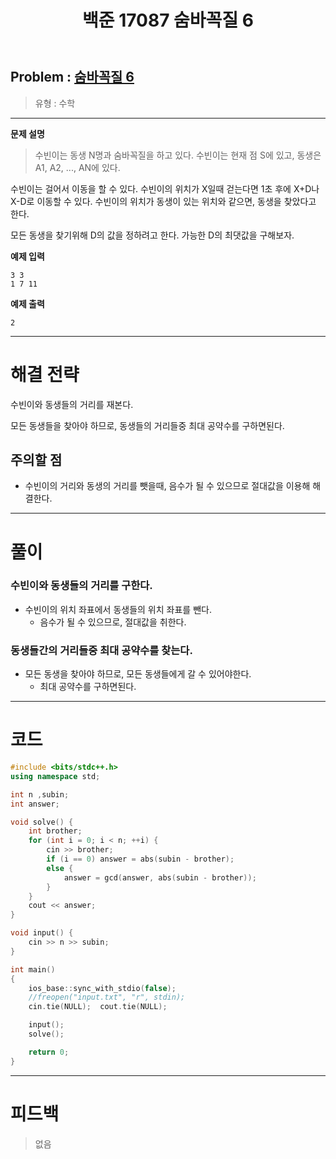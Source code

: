 ﻿---
title: 백준 17087 숨바꼭질 6
#date: 2020-00-00-00:00
categories:
- PS

tags:
- baekjoon
- PS
- Problem Solve
- Math
---


## Problem : [숨바꼭질 6](https://www.acmicpc.net/problem/17087)
> 유형 : 수학

---


**문제 설명**

> 수빈이는 동생 N명과 숨바꼭질을 하고 있다. 수빈이는 현재 점 S에 있고, 동생은 A1, A2, ..., AN에 있다.
>
수빈이는 걸어서 이동을 할 수 있다. 수빈이의 위치가 X일때 걷는다면 1초 후에 X+D나 X-D로 이동할 수 있다.  수빈이의 위치가 동생이 있는 위치와 같으면, 동생을 찾았다고 한다.
>
모든 동생을 찾기위해 D의 값을 정하려고 한다. 가능한 D의 최댓값을 구해보자.

**예제 입력**

```
3 3
1 7 11
```

**예제 출력**

```
2
```

---


# 해결 전략

> 
수빈이와 동생들의 거리를 재본다.
>
모든 동생들을 찾아야 하므로, 동생들의 거리들중 최대 공약수를 구하면된다.




## 주의할 점

* 수빈이의 거리와 동생의 거리를 뺏을때, 음수가 될 수 있으므로 절대값을 이용해 해결한다.


---



# 풀이

### 수빈이와 동생들의 거리를 구한다.
* 수빈이의 위치 좌표에서 동생들의 위치 좌표를 뺀다.
	* 음수가 될 수 있으므로, 절대값을 취한다.



### 동생들간의 거리들중 최대 공약수를 찾는다.
* 모든 동생을 찾아야 하므로, 모든 동생들에게 갈 수 있어야한다.
	* 최대 공약수를 구하면된다.



---

# 코드

```c++
#include <bits/stdc++.h>
using namespace std;

int n ,subin;
int answer;

void solve() {
    int brother;
    for (int i = 0; i < n; ++i) {
        cin >> brother;
        if (i == 0) answer = abs(subin - brother);
        else {
            answer = gcd(answer, abs(subin - brother));
        }
    }
    cout << answer;
}

void input() {
    cin >> n >> subin;
}

int main()
{
    ios_base::sync_with_stdio(false);
    //freopen("input.txt", "r", stdin);
    cin.tie(NULL);  cout.tie(NULL);

    input();
    solve();

    return 0;
}
```


---


# 피드백


> 없음
